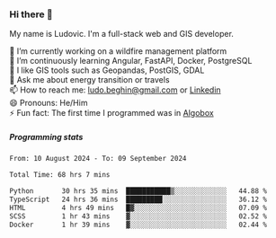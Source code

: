 ### Hi there 👋

My name is Ludovic. I'm a full-stack web and GIS developer.

 🔭 I’m currently working on a wildfire management platform<br/>
 🌱 I’m continuously learning Angular, FastAPI, Docker, PostgreSQL<br/>
 👯 I like GIS tools such as Geopandas, PostGIS, GDAL<br/>
 💬 Ask me about energy transition or travels<br/>
 📫 How to reach me: ludo.beghin@gmail.com or [Linkedin](https://www.linkedin.com/in/ludovic-beghin/)<br/>
 😄 Pronouns: He/Him<br/>
 ⚡ Fun fact: The first time I programmed was in [Algobox](https://fr.wikipedia.org/wiki/Algobox)<br/>

##### Programming stats
<!--START_SECTION:waka-->

```txt
From: 10 August 2024 - To: 09 September 2024

Total Time: 68 hrs 7 mins

Python       30 hrs 35 mins  ███████████▒░░░░░░░░░░░░░   44.88 %
TypeScript   24 hrs 36 mins  █████████░░░░░░░░░░░░░░░░   36.12 %
HTML         4 hrs 49 mins   █▓░░░░░░░░░░░░░░░░░░░░░░░   07.09 %
SCSS         1 hr 43 mins    ▓░░░░░░░░░░░░░░░░░░░░░░░░   02.52 %
Docker       1 hr 39 mins    ▓░░░░░░░░░░░░░░░░░░░░░░░░   02.44 %
```

<!--END_SECTION:waka-->
